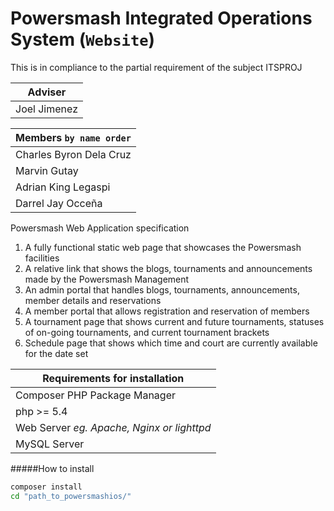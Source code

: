 Powersmash Integrated Operations System (`Website`)
===================================================

This is in compliance to the partial requirement of the subject ITSPROJ

| Adviser |
| :-----: |
| Joel Jimenez |

| Members `by name order`|
|:-----|
| Charles Byron Dela Cruz |
| Marvin Gutay |
| Adrian King Legaspi |
| Darrel Jay Occeña |

Powersmash Web Application specification
1. A fully functional static web page that showcases the Powersmash facilities
2. A relative link that shows the blogs, tournaments and announcements made by the Powersmash Management
3. An admin portal that handles blogs, tournaments, announcements, member details and reservations
4. A member portal that allows registration and reservation of members
5. A tournament page that shows current and future tournaments, statuses of on-going tournaments, and current tournament brackets
6. Schedule page that shows which time and court are currently available for the date set

|Requirements for installation |
|-----|
| Composer PHP Package Manager |
| php >= 5.4 |
| Web Server *eg. Apache, Nginx or lighttpd*|
| MySQL Server |

#####How to install

```sh
composer install
cd "path_to_powersmashios/"
```
